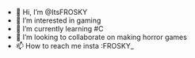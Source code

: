 - 👋 Hi, I’m @ItsFROSKY
- 👀 I’m interested in gaming
- 🌱 I’m currently learning #C
- 💞️ I’m looking to collaborate on making horror games
- 📫 How to reach me insta :FROSKY_
<!---
ItsFROSKY/ItsFROSKY is a ✨ special ✨ repository because its `README.md` (this file) appears on your GitHub profile.
You can click the Preview link to take a look at your changes.
--->
